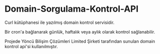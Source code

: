 # Domain-Sorgulama-Kontrol-API

Curl kütüphanesi ile yazılmış domain kontrol servisidir. 

Bir cron'a bağlanarak günlük, haftalık veya aylık olarak kontrol sağlanabilir.

Projede Yöncü Bilişim Çözümleri Limited Şirketi tarafından sunulan domain kontrol api'si kullanılmıştır.

